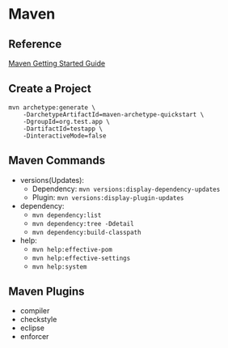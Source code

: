 Maven
=============

## Reference

[Maven Getting Started Guide](https://www.google.com/search?q=Maven+Getting+Started+Guide)

## Create a Project

```
mvn archetype:generate \
    -DarchetypeArtifactId=maven-archetype-quickstart \
    -DgroupId=org.test.app \
    -DartifactId=testapp \
    -DinteractiveMode=false
```

## Maven Commands

+ versions(Updates):
    + Dependency: `mvn versions:display-dependency-updates`
    + Plugin: `mvn versions:display-plugin-updates`
+ dependency:
    + `mvn dependency:list`
    + `mvn dependency:tree -Ddetail`
    + `mvn dependency:build-classpath`
+ help:
    + `mvn help:effective-pom`
    + `mvn help:effective-settings`
    + `mvn help:system`

## Maven Plugins

+ compiler
+ checkstyle
+ eclipse
+ enforcer
